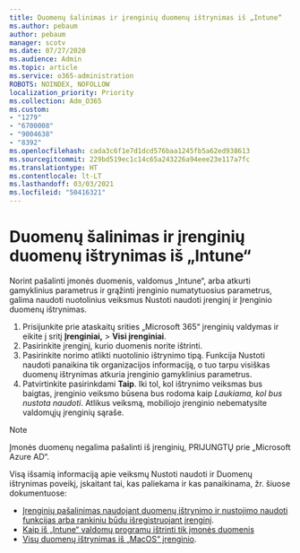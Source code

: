 ```yaml
---
title: Duomenų šalinimas ir įrenginių duomenų ištrynimas iš „Intune“
ms.author: pebaum
author: pebaum
manager: scotv
ms.date: 07/27/2020
ms.audience: Admin
ms.topic: article
ms.service: o365-administration
ROBOTS: NOINDEX, NOFOLLOW
localization_priority: Priority
ms.collection: Adm_O365
ms.custom:
- "1279"
- "6700008"
- "9004638"
- "8392"
ms.openlocfilehash: cada3c6f1e7d1dcd576baa1245fb5a62ed938613
ms.sourcegitcommit: 229bd519ec1c14c65a243226a94eee23e117a7fc
ms.translationtype: HT
ms.contentlocale: lt-LT
ms.lasthandoff: 03/03/2021
ms.locfileid: "50416321"
---
```

# <a name="removing-data-and-wiping-devices-from-intune"></a>Duomenų šalinimas ir įrenginių duomenų ištrynimas iš „Intune“

Norint pašalinti įmonės duomenis, valdomus „Intune“, arba atkurti gamyklinius parametrus ir grąžinti įrenginio numatytuosius parametrus, galima naudoti nuotolinius veiksmus Nustoti naudoti įrenginį ir Įrenginio duomenų ištrynimas.

1. Prisijunkite prie ataskaitų srities „Microsoft 365“ įrenginių valdymas ir eikite į sritį **Įrenginiai,** > **Visi įrenginiai**.
2. Pasirinkite įrenginį, kurio duomenis norite ištrinti.
3. Pasirinkite norimo atlikti nuotolinio ištrynimo tipą. Funkcija Nustoti naudoti panaikina tik organizacijos informaciją, o tuo tarpu visiškas duomenų ištrynimas atkuria įrenginio gamyklinius parametrus.
4. Patvirtinkite pasirinkdami **Taip**. Iki tol, kol ištrynimo veiksmas bus baigtas, įrenginio veiksmo būsena bus rodoma kaip *Laukiama, kol bus nustota naudoti*.
    Atlikus veiksmą, mobiliojo įrenginio nebematysite valdomųjų įrenginių sąraše.

> [!NOTE]
> Įmonės duomenų negalima pašalinti iš įrenginių, PRIJUNGTŲ prie „Microsoft Azure AD“. 

Visą išsamią informaciją apie veiksmų Nustoti naudoti ir Duomenų ištrynimas poveikį, įskaitant tai, kas paliekama ir kas panaikinama, žr. šiuose dokumentuose:

- [Įrenginių pašalinimas naudojant duomenų ištrynimo ir nustojimo naudoti funkcijas arba rankiniu būdu išregistruojant įrenginį](https://docs.microsoft.com/mem/intune/remote-actions/devices-wipe).
- [Kaip iš „Intune“ valdomų programų ištrinti tik įmonės duomenis](https://docs.microsoft.com/mem/intune/apps/apps-selective-wipe)
- [Visų duomenų ištrynimas iš „MacOS“ įrenginio](https://docs.microsoft.com/mem/intune/remote-actions/device-erase).